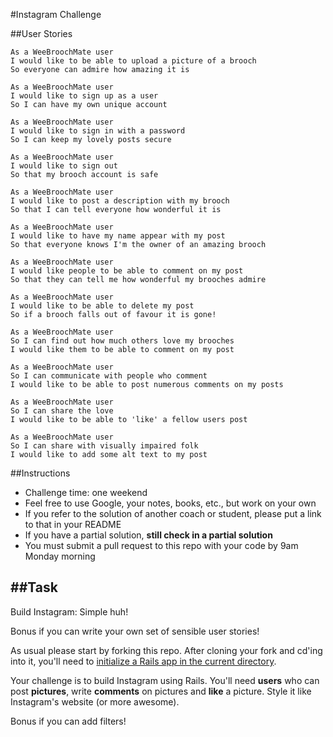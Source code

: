 #Instagram Challenge

##User Stories

```
As a WeeBroochMate user
I would like to be able to upload a picture of a brooch
So everyone can admire how amazing it is

As a WeeBroochMate user
I would like to sign up as a user
So I can have my own unique account

As a WeeBroochMate user
I would like to sign in with a password
So I can keep my lovely posts secure

As a WeeBroochMate user
I would like to sign out
So that my brooch account is safe

As a WeeBroochMate user
I would like to post a description with my brooch
So that I can tell everyone how wonderful it is

As a WeeBroochMate user
I would like to have my name appear with my post
So that everyone knows I'm the owner of an amazing brooch

As a WeeBroochMate user
I would like people to be able to comment on my post
So that they can tell me how wonderful my brooches admire

As a WeeBroochMate user
I would like to be able to delete my post
So if a brooch falls out of favour it is gone!

As a WeeBroochMate user
So I can find out how much others love my brooches
I would like them to be able to comment on my post

As a WeeBroochMate user
So I can communicate with people who comment
I would like to be able to post numerous comments on my posts

As a WeeBroochMate user
So I can share the love
I would like to be able to 'like' a fellow users post

As a WeeBroochMate user
So I can share with visually impaired folk
I would like to add some alt text to my post
```

##Instructions

* Challenge time: one weekend
* Feel free to use Google, your notes, books, etc., but work on your own
* If you refer to the solution of another coach or student, please put a link to that in your README
* If you have a partial solution, **still check in a partial solution**
* You must submit a pull request to this repo with your code by 9am Monday morning

##Task
-----

Build Instagram: Simple huh!

Bonus if you can write your own set of sensible user stories!

As usual please start by forking this repo. After cloning your fork and cd'ing into it, you'll need to [initialize a Rails app in the current directory](http://blog.jasonmeridth.com/posts/create-rails-application-in-current-directory/).

Your challenge is to build Instagram using Rails. You'll need **users** who can post **pictures**, write **comments** on pictures and **like** a picture. Style it like Instagram's website (or more awesome).

Bonus if you can add filters!
